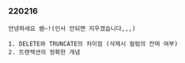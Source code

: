 ### 220216
    안녕하세요 쌤~!(인사 안되면 지우겠습니다,,,)

    1. DELETE와 TRUNCATE의 차이점 (삭제시 컬럼의 잔여 여부)
    2. 트랜잭션의 정확한 개념
    
    